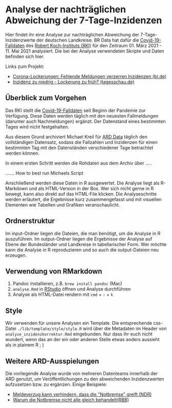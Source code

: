 # Analyse der nachträglichen Abweichung der 7-Tage-Inzidenzen

Hier findet ihr eine Analyse zur nachträglichen Abweichung der 7-Tage-Inzidenzwerte der deutschen Landkreise. BR Data hat dafür die [Covid-19-Falldaten](https://npgeo-corona-npgeo-de.hub.arcgis.com/datasets/dd4580c810204019a7b8eb3e0b329dd6_0) des [Robert Koch-Instituts (RKI)](https://www.rki.de/DE/Home/homepage_node.html;jsessionid=D58CD5F6CA0F096146D5E3E704912261.internet062) für den Zeitraum 01. März 2021 - 11. Mai 2021 analysiert. Die bei der Analyse verwendeten Skripte und Daten befinden sich hier.

Links zum Projekt:
- [Corona-Lockerungen: Fehlende Meldungen verzerren Inzidenzen (br.de)](https://www.br.de/nachrichten/bayern/corona-lockerungen-inzidenzen-verzerrt-wegen-fehlender-meldungen,SX8NMAb)
- [Inzidenz zu niedrig - Lockerung zu früh? (tagesschau.de)](https://www.tagesschau.de/investigativ/br-recherche/inzidenz-daten-101.html)

## Überblick zum Vorgehen

Das RKI stellt die [Covid-19-Falldaten](https://npgeo-corona-npgeo-de.hub.arcgis.com/datasets/dd4580c810204019a7b8eb3e0b329dd6_0) seit Beginn der Pandemie zur Verfügung. Diese Daten werden täglich mit den neuesten Fallmeldungen (darunter auch Nachmeldungen) ergänzt. Der Datenstand eines bestimmten Tages wird nicht festgehalten.

Aus diesem Grund archiviert Michael Kreil für [ARD Data](https://github.com/ard-data/2020-rki-archive) täglich den vollständigen Datensatz, sodass die Fallzahlen und Inzidenzen für einen bestimmten Tag mit den Datenständen verschiedener Tage betrachtet werden können.

In einem ersten Schritt werden die Rohdaten aus dem Archiv über .....

....... How to best run Michaels Script

Anschließend werden diese Daten in R ausgewertet. Die Analyse liegt als R-Markdown und als HTML-Version in der Box. Wer sich nicht gerne in R bewegt, kann also direkt auf das HTML-File klicken. Die Analyseschritte werden erläutert, die Ergebnisse kurz zusammengefasst und mit visuellen Elementen wie Tabellen und Grafiken veranschaulicht. 

## Ordnerstruktur

Im input-Ordner liegen die Dateien, die man benötigt, um die Analyse in R auszuführen. Im output-Ordner liegen die Ergebnisse der Analyse auf Ebene der Bundesländer und Landkreise in tabellarischer Form. Wer möchte kann die Analyse in R reproduzieren und so auch die output-Dateien neu erzeugen.

## Verwendung von RMarkdown

1. Pandoc installieren, z.B. `brew install pandoc` (Mac)
2. `analyse.Rmd` in [RStudio](https://rstudio.com/products/rstudio/download/) öffnen und Analyse durchführen
3. Analyse als HTML-Datei rendern mit `cmd` + `⇧` + `k`

## Style

Wir verwenden für unsere Analysen ein Template. Die entsprechende css-Datei `./lib/template/style/style.R` wird über die Metadaten im Header von `analyse_inzidenzkorrektur.Rmd` eingebunden. Nur dass ihr euch nicht wundert, wenn das an der ein oder anderen Stelle etwas anders aussieht als in plainem R ; )

## Weitere ARD-Ausspielungen
Die vorliegende Analyse wurde von mehreren Datenteams innerhalb der ARD genutzt, um Veröffentlichungen zu den abweichenden Inzidenzwerten aufzusetzen bzw. zu ergänzen. 
Einige Beispiele:
- [Meldeverzug kann verhindern, dass die "Notbremse" greift (NDR)](https://www.ndr.de/nachrichten/info/Corona-Zahlen-Meldeverzug-kann-verhindern-dass-Notbremse-greift,inzidenzkorrektur100.html)
- [Warum die Notbremse nicht alle gleich behandelt(RBB)](https://www.rbb24.de/panorama/thema/corona/beitraege/2021/05/rki-inzidenz-verzerrt-meldeverzug-notbremse.html)

